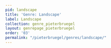 ```yaml
---
pid: landscape
title: 'Genre: Landscape'
label: Landscape
collection: genre_pieterbruegel
layout: genrepage_pieterbruegel
order: '03'
permalink: "/pieterbruegel/genres/landscape/"
---
```

